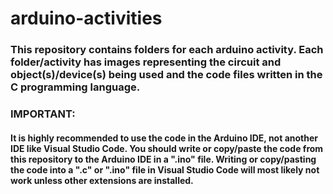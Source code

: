 # arduino-activities

### This repository contains folders for each arduino activity. Each folder/activity has images representing the circuit and object(s)/device(s) being used and the code files written in the C programming language.

### IMPORTANT:

#### It is highly recommended to use the code in the Arduino IDE, not another IDE like Visual Studio Code. You should write or copy/paste the code from this repository to the Arduino IDE in a ".ino" file. Writing or copy/pasting the code into a ".c" or ".ino" file in Visual Studio Code will most likely not work unless other extensions are installed.
